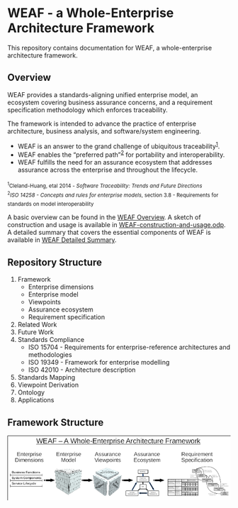 # WEAF - a Whole-Enterprise Architecture Framework

This repository contains documentation for WEAF, a whole-enterprise architecture framework.

## Overview

WEAF provides a standards-aligning unified enterprise model, an ecosystem covering business assurance concerns, and a requirement specification methodology which enforces traceability.

The framework is intended to advance the practice of enterprise architecture, business analysis, and software/system engineering.  
* WEAF is an answer to the grand challenge of ubiquitous traceability<sup>[1](#1)</sup>.  
* WEAF enables the “preferred path”<sup>[2](#2)</sup> for portability and interoperability.  
* WEAF fulfills the need for an assurance ecosystem that addresses assurance across the enterprise and throughout the lifecycle.

<sub><a name=”1”><sup>1</sup>Cleland-Huang, etal 2014 - *Software Traceability: Trends and Future Directions*</a>
<BR />
<a name=”2”><sup>2</sup>*ISO 14258 - Concepts and rules for enterprise models*, section 3.8 - Requirements for standards on model interoperability</a></sub>

A basic overview can be found in the [WEAF Overview](./WEAF-overview.pdf).  A sketch of construction and usage is available in [WEAF-construction-and-usage.odp](./WEAF-construction-and-usage.odp).  A detailed summary that covers the essential components of WEAF is available in [WEAF Detailed Summary](./WEAF-detailed-summary.odp).

## Repository Structure
1. Framework
    * Enterprise dimensions
    * Enterprise model
    * Viewpoints
    * Assurance ecosystem
    * Requirement specification
1. Related Work
1. Future Work
1. Standards Compliance
    * ISO 15704 - Requirements for enterprise-reference architectures and methodologies 
    * ISO 19349 - Framework for enterprise modelling 
    * ISO 42010 - Architecture description
1. Standards Mapping
1. Viewpoint Derivation
1. Ontology
1. Applications

## Framework Structure
![WEAF outline](./diagrams/weaf-in-one-pic.png)

